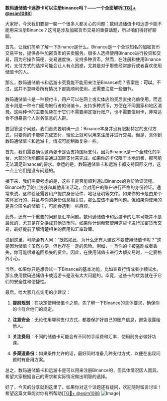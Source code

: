 **数码通储值卡远游卡可以注册binance吗？——一个全面解析[[TG💪+ @esim1088](https://t.me/s/esim1088)]**

大家好，今天我们要聊一聊一个很多人都关心的问题：数码通储值卡和远游卡能不能用来注册Binance？这可是涉及加密货币交易的重要话题，所以咱们得好好聊聊。

首先，让我们简单了解一下Binance是什么。Binance是一个全球知名的加密货币交易平台，提供各种加密货币的买卖服务。很多人选择使用Binance进行投资和交易，因为它操作简便、交易速度快、支持多种货币。然而，在注册和使用Binance时，支付方式的选择可能会让人有点困惑，尤其是对于那些经常旅行或者喜欢使用储值卡的人。

那么，数码通储值卡和远游卡究竟能不能用来注册Binance呢？答案是：**可以**。不过，这并不意味着所有情况下都能顺利使用，还需要注意一些细节。

数码通储值卡是一种预付卡，用户可以在网上或实体店购买后直接充值使用。而远游卡则是一种专门面向旅行者的储值卡，支持多种货币，方便在不同国家和地区消费。这两种卡的主要优势在于它们不需要绑定银行账户，也不需要信用卡，非常适合不想暴露个人财务信息的人群。

要回答这个问题，我们首先要明确一点：Binance本身并没有限制特定的支付方式，只要你的卡能够完成支付，理论上就可以用来注册并进行交易。但是，具体到数码通储值卡和远游卡，情况可能稍微复杂一些。

首先，我们需要确认这两张卡是否支持国际支付。因为Binance是一个全球化的平台，大部分功能都需要通过国际支付来完成。如果你的卡仅限于本地消费，那可能无法满足Binance的要求。幸运的是，数码通储值卡和远游卡都支持国际支付，这一点上它们是没有问题的。

接下来，我们需要考虑的是，这些卡是否能顺利通过Binance的身份验证流程。Binance为了防止洗钱和其他非法活动，会对用户的账户进行严格的身份验证。通常来说，这种验证需要用户提供身份证件、地址证明等文件。如果你的卡是由某个实体发行的，并且与你的身份信息相关联，那么应该不会有问题。但如果你使用的是完全匿名的储值卡，可能会遇到一些麻烦。

此外，还有一个重要的问题是汇率问题。数码通储值卡和远游卡的汇率可能并不是最优的，尤其是在兑换成其他货币时。如果你计划频繁使用这些卡进行加密货币交易，最好提前了解清楚相关的费用和汇率政策。

说到这里，可能会有人问：“既然如此，为什么还有人建议不要使用储值卡呢？”这是因为储值卡虽然方便，但也存在一定的风险。例如，一旦你的卡被盗刷或者丢失，你可能很难追回损失的资金。因此，在使用储值卡进行大额交易时，一定要格外小心。

当然，如果你只是想尝试一下Binance的基本功能，比如查看行情或者小额试水，那么使用数码通储值卡或远游卡是没有太大问题的。毕竟，这些卡的优势就在于它们的安全性和便捷性。

最后，给大家几点实用的小建议：

1. **提前规划**：在决定使用储值卡之前，先了解一下Binance的具体要求，确保你的卡符合他们的规定。
   
2. **注意安全**：无论使用哪种支付方式，都要保护好自己的账户信息，避免泄露给他人。

3. **关注费用**：不同的储值卡可能会有不同的手续费和汇率，使用前务必做好功课。

4. **多渠道备份**：如果条件允许的话，最好同时准备几种支付方式，以便在出现问题时有备用方案。

总之，数码通储值卡和远游卡是可以用来注册Binance的，但具体情况因人而异。希望大家根据自己的需求和实际情况做出明智的选择。

好了，今天的分享就到这里了。如果你对这个话题还有疑问，欢迎随时留言讨论！希望这篇文章能对你有所帮助[[TG💪+ @esim1088](https://t.me/s/esim1088) ![Image](https://i.postimg.cc/4NQfJmqS/Snipaste-2025-05-13-00-14-12.png)]